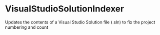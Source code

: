 # VisualStudioSolutionIndexer
Updates the contents of a Visual Studio Solution file (.sln) to fix the project numbering and count
